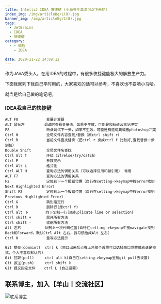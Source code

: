 ```yaml
---
title: IntelliJ IDEA 快捷键 (小马多年血泪沉淀下来的)
index_img: /img/articleBg/1(8).jpg
banner_img: /img/articleBg/1(8).jpg
tags:
  - JetBrains
  - IDEA
  - 快捷键
category:
  - - 编程
    - IDEA
 
date: 2020-11-22 14:09:12
---
```


作为JAVA秃头人，在用IDEA的过程中，有很多快捷键能极大的解放生产力。

下面我就列下我自己平时用的，大家喜欢的话可以参考，不喜欢也不要喷小马哈。

就当是给自己做的笔记吧。

<!-- more -->

### IDEA我自己的快捷键

```
ALT F8             变量计算器
ALT 鼠标左         调试时查看变量值，如果不生效，可能是和有道云笔记冲突
F8                 断点调试下一步，如果不生效，可能是有道词典或者photoshop冲突
Ctrl H             全局文件内容查找/替换（原ctrl shift r）
Ctrl R             当前文件查找替换（把ctrl r 换成ctrl f 比较好,查找替换一步到位）
Double Shift       全局文件名查找
Ctrl Alt T         环绕（if/else/try/catch）
Ctrl P             参数提示
Ctrl Alt L         格式化
Ctrl ALT H         查询方法的调用关系（可以选择引用和被引用） 常用
ALT F7             查询方法的调用关系
F2                 定位到下一个报错位置（自行在setting->keymap中搜error找到Next Highlighted Error）
Shift F2           定位到上一个报错位置（自行在setting->keymap中搜error找到Previous Highlighted Error）
Ctrl G             跳到指定行
Ctrl D             删除行(原ctrl Y)
Ctrl alt 下        向下复制一行(原duplicate line or selection)
Ctrl shift +       展开所有方法
Ctrl shift -       收缩所有方法
Alt 左右           回到上一次代码位置(自行在setting->keymap中搜navigate找到Back和Forward，默认Ctrl Alt 左右，我习惯给成Alt 左右)
Ctrl O             重写方法提示

Git 提交(commint)  ctrl k (窗口出来后点右上角那个设置可以选择窗口位置或者说是模式，个人不喜欢默认的)
Git 拉取(pull)     ctrl alt k(自己在setting->keymap里搜git pull去设置)
Git 推送(push)     ctrl shift k
Git 提交指定文件    ctrl L (自己设置)
```

## 联系博主，加入【羊山丨交流社区】
![联系博主](/img/icon/wechatFindMe.png)